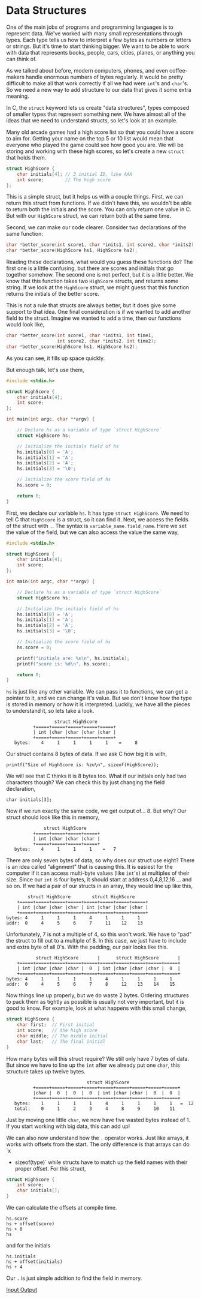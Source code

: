# Data Structures

One of the main jobs of programs and programming languages is to represent data.
We've worked with many small representations through types. Each type tells us
how to interpret a few bytes as numbers or letters or strings. But it's time to
start thinking bigger. We want to be able to work with data that represents
books, people, cars, cities, planes, or anything you can think of.

As we talked about before, modern computers, phones, and even coffee-makers
handle enormous numbers of bytes regularly. It would be pretty difficult to make
all that work correctly if all we had were `int`'s and `char`'s. So we need a
new way to add structure to our data that gives it some extra meaning.

In C, the `struct` keyword lets us create "data structures", types composed of
smaller types that represent something new. We have almost all of the ideas that
we need to understand structs, so let's look at an example.

Many old arcade games had a high score list so that you could have a score to
aim for. Getting your name on the top 5 or 10 list would mean that everyone who
played the game could see how good you are. We will be storing and working with
these high scores, so let's create a new `struct` that holds them.

```c
struct HighScore {
    char initials[4]; // 3 initial ID, like AAA
    int score;        // The high score
};
```

This is a simple struct, but it helps us with a couple things. First, we can
return this struct from functions. If we didn't have this, we wouldn't be able
to return both the initials and the score. You can only return one value in C.
But with our `HighScore` struct, we can return both at the same time.

Second, we can make our code clearer. Consider two declarations of the same
function:

```c
char *better_score(int score1, char *inits1, int score2, char *inits2);
char *better_score(HighScore hs1, HighScore hs2);
```

Reading these declarations, what would you guess these functions do? The first
one is a little confusing, but there are scores and initials that go together
somehow. The second one is not perfect, but it is a little better. We know that
this function takes two `HighScore` structs, and returns some string. If we look
at the `HighScore` struct, we might guess that this function returns the
initials of the better score.

This is not a rule that structs are always better, but it does give some support
to that idea. One final consideration is if we wanted to add another field to
the struct. Imagine we wanted to add a time, then our functions would look like,

```c
char *better_score(int score1, char *inits1, int time1,
                   int score2, char *inits2, int time2);
char *better_score(HighScore hs1, HighScore hs2);
```

As you can see, it fills up space quickly.

But enough talk, let's use them,

```c
#include <stdio.h>

struct HighScore {
    char initials[4];
    int score;
};

int main(int argc, char **argv) {

    // Declare hs as a variable of type `struct HighScore`
    struct HighScore hs;

    // Initialize the initials field of hs
    hs.initials[0] = 'A';
    hs.initials[1] = 'A';
    hs.initials[2] = 'A';
    hs.initials[3] = '\0';

    // Initialize the score field of hs
    hs.score = 0;

    return 0;
}
```

First, we declare our variable `hs`. It has type `struct HighScore`. We need to
tell C that `HighScore` is a struct, so it can find it. Next, we access the
fields of the struct with `.`. The syntax is `variable_name.field_name`. Here we
set the value of the field, but we can also access the value the same way,

```c
#include <stdio.h>

struct HighScore {
    char initials[4];
    int score;
};

int main(int argc, char **argv) {

    // Declare hs as a variable of type `struct HighScore`
    struct HighScore hs;

    // Initialize the initials field of hs
    hs.initials[0] = 'A';
    hs.initials[1] = 'A';
    hs.initials[2] = 'A';
    hs.initials[3] = '\0';

    // Initialize the score field of hs
    hs.score = 0;

    printf("initials are: %s\n", hs.initials);
    printf("score is: %d\n", hs.score);

    return 0;
}
```

`hs` is just like any other variable. We can pass it to functions, we can get a
pointer to it, and we can change it's value. But we don't know how the type is
stored in memory or how it is interpreted. Luckily, we have all the pieces to
understand it, so lets take a look.

```
                  struct HighScore
          +=====+=====+=====+=====+=====+
          | int |char |char |char |char |
          +=====+=====+=====+=====+=====+
   bytes:    4     1     1     1     1    =     8
```

Our struct contains 8 bytes of data. If we ask C how big it is with,

```
printf("Size of HighScore is: %zu\n", sizeof(HighScore));
```

We will see that C thinks it is 8 bytes too. What if our initials only had two
characters though? We can check this by just changing the field declaration,

```
char initials[3];
```

Now if we run exactly the same code, we get output of... 8. But why? Our struct
should look like this in memory,

```
              struct HighScore
          +=====+=====+=====+=====+
          | int |char |char |char |
          +=====+=====+=====+=====+
   bytes:    4     1     1     1    =   7
```

There are only seven bytes of data, so why does our struct use eight? There is
an idea called "alignment" that is causing this. It is easiest for the computer
if it can access multi-byte values (like `int`'s) at multiples of their size.
Since our `int` is four bytes, it should start at address 0,4,8,12,16 ... and so
on. If we had a pair of our structs in an array, they would line up like this,

```
        struct HighScore        struct HighScore
    +=====+=====+=====+=====+=====+=====+=====+=====+
    | int |char |char |char | int |char |char |char |
    +=====+=====+=====+=====+=====+=====+=====+=====+
bytes: 4     1     1     1     4     1     1     1
addr:  0     4     5     6     7     11    12    13
```

Unfortunately, 7 is not a multiple of 4, so this won't work. We have to "pad"
the struct to fill out to a multiple of 8. In this case, we just have to include
and extra byte of all 0's. With the padding, our pair looks like this.

```
           struct HighScore       |      struct HighScore       |
    +=====+=====+=====+=====+=====+=====+=====+=====+=====+=====+
    | int |char |char |char |  0  | int |char |char |char |  0  |
    +=====+=====+=====+=====+=====+=====+=====+=====+=====+=====+
bytes: 4     1     1     1     1     4     1     1     1     1
addr:  0     4     5     6     7     8     12    13    14    15
```

Now things line up properly, but we do waste 2 bytes. Ordering structures to
pack them as tightly as possible is usually not very important, but it is good
to know. For example, look at what happens with this small change,

```c
struct HighScore {
    char first;  // First initial
    int score;   // the high score
    char middle; // The middle initial
    char last;   // The final initial
}
```

How many bytes will this struct require? We still only have 7 bytes of data. But
since we have to line up the `int` after we already put one `char`, this
structure takes up twelve bytes.

```
                              struct HighScore
          +=====+=====+=====+=====+=====+=====+=====+=====+=====+
          |char |  0  |  0  |  0  | int |char |char |  0  |  0  |
          +=====+=====+=====+=====+=====+=====+=====+=====+=====+
   bytes:    1     1     1     1     4     1     1     1     1   =  12
   total:    0     1     2     3     4     8     9     10    11
```

Just by moving one little `char`, we now have five wasted bytes instead of 1. If
you start working with big data, this can add up!

We can also now understand how the `.` operator works. Just like arrays, it
works with offsets from the start. The only difference is that arrays can do `x
* sizeof(type)` while structs have to match up the field names with their proper
offset. For this struct,

```c
struct HighScore {
    int score;
    char initials[];
}
```

We can calculate the offsets at compile time.

```
hs.score
hs + offset(score)
hs + 0
hs
```

and for the initials

```
hs.initials
hs + offset(initials)
hs + 4
```

Our `.` is just simple addition to find the field in memory.

[Input Output](17-io.html)
